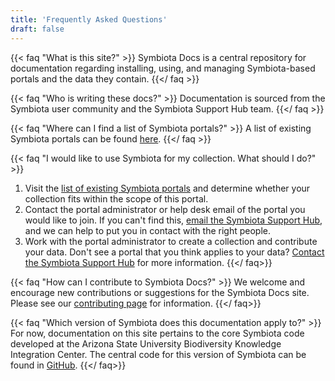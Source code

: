 ```yaml
---
title: 'Frequently Asked Questions'
draft: false
---
```


{{< faq "What is this site?" >}}
Symbiota Docs is a central repository for documentation regarding installing, using, and managing Symbiota-based portals and the data they contain.
{{</ faq >}}

{{< faq "Who is writing these docs?" >}}
Documentation is sourced from the Symbiota user community and the Symbiota Support Hub team.
{{</ faq >}}

{{< faq "Where can I find a list of Symbiota portals?" >}}
A list of existing Symbiota portals can be found [here](https://symbiota.org/symbiota-portals/).
{{</ faq >}}

{{< faq "I would like to use Symbiota for my collection. What should I do?" >}}
1. Visit the [list of existing Symbiota portals](https://symbiota.org/docs/symbiota-introduction/active-symbiota-projects/) and determine whether your collection fits within the scope of this portal.
2. Contact the portal administrator or help desk email of the portal you would like to join. If you can't find this, [email the Symbiota Support Hub](mailto:symbiota@asu.edu), and we can help to put you in contact with the right people.
3. Work with the portal administrator to create a collection and contribute your data.
Don't see a portal that you think applies to your data? [Contact the Symbiota Support Hub](mailto:symbiota@asu.edu) for more information.
{{</ faq>}}

{{< faq "How can I contribute to Symbiota Docs?" >}}
We welcome and encourage new contributions or suggestions for the Symbiota Docs site. Please see our [contributing page](https://biokic.github.io/symbiota-docs/contribute/) for information.
{{</ faq>}}

{{< faq "Which version of Symbiota does this documentation apply to?" >}}
For now, documentation on this site pertains to the core Symbiota code developed at the Arizona State University Biodiversity Knowledge Integration Center. The central code for this version of Symbiota can be found in [GitHub](https://github.com/BioKIC/Symbiota).
{{</ faq>}}
